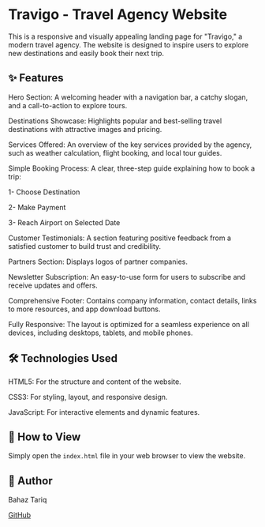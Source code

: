 # Travigo - Travel Agency Website

This is a responsive and visually appealing landing page for "Travigo," a modern travel agency. The website is designed to inspire users to explore new destinations and easily book their next trip.

## ✨ Features

Hero Section: A welcoming header with a navigation bar, a catchy slogan, and a call-to-action to explore tours.

Destinations Showcase: Highlights popular and best-selling travel destinations with attractive images and pricing.

Services Offered: An overview of the key services provided by the agency, such as weather calculation, flight booking, and local tour guides.

Simple Booking Process: A clear, three-step guide explaining how to book a trip:

1- Choose Destination

2- Make Payment

3- Reach Airport on Selected Date

Customer Testimonials: A section featuring positive feedback from a satisfied customer to build trust and credibility.

Partners Section: Displays logos of partner companies.

Newsletter Subscription: An easy-to-use form for users to subscribe and receive updates and offers.

Comprehensive Footer: Contains company information, contact details, links to more resources, and app download buttons.

Fully Responsive: The layout is optimized for a seamless experience on all devices, including desktops, tablets, and mobile phones.

## 🛠️ Technologies Used

HTML5: For the structure and content of the website.

CSS3: For styling, layout, and responsive design.

JavaScript: For interactive elements and dynamic features.

## 🚀 How to View

Simply open the `index.html` file in your web browser to view the website.

## 👤 Author

Bahaz Tariq

[GitHub](https://github.com/bahaztariq/)
